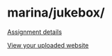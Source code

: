 # marina/jukebox/

[Assignment details](/homework/jukebox)

[View your uploaded website](http://cfc2017.mpaulweeks.com/students/marina/jukebox/)
